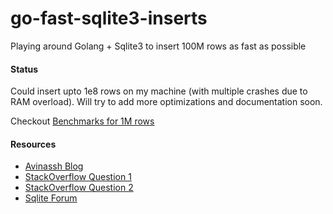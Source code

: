 # go-fast-sqlite3-inserts
Playing around Golang + Sqlite3 to insert 100M rows as fast as possible

#### Status
Could insert upto 1e8 rows on my machine (with multiple crashes due to RAM overload). Will try to add more optimizations and documentation soon.

Checkout [Benchmarks for 1M rows](https://github.com/abesheknarayan/go-fast-sqlite3-inserts/blob/main/bench.txt) 

#### Resources
- [Avinassh Blog](https://avi.im/blag/2021/fast-sqlite-inserts/)
- [StackOverflow Question 1](https://stackoverflow.com/questions/1711631/improve-insert-per-second-performance-of-sqlite)
- [StackOverflow Question 2](https://stackoverflow.com/questions/12486436/how-do-i-batch-sql-statements-with-package-database-sql)
- [Sqlite Forum](https://sqlite.org/forum/info/f832398c19d30a4a)